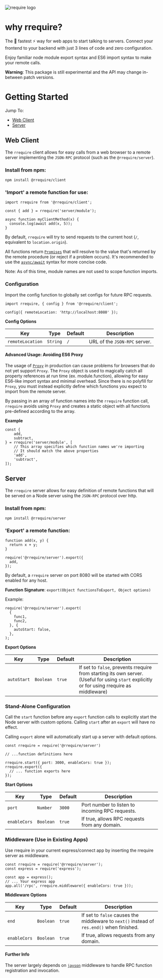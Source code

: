 ![rrequire logo](https://i.imgur.com/0zexI83.png)

# why rrequire?

The 🚀 fastest ⚡️ way for web apps to start talking to servers.
Connect your frontend to your backend with just 3 lines of code and
zero configuration.

Enjoy familiar node module export syntax
and ES6 import syntax to make your remote calls.

**Warning**: This package is still experimental and the API may change
in-between patch versions.

# Getting Started

Jump To:

- [Web Client](#Web-Client)
- [Server](#Server)

## Web Client

The `rrequire` client allows for easy calls from a web browser
to a remote server implementing the `JSON-RPC` protocol (such as the
`@rrequire/server`).

### Install from npm:

    npm install @rrequire/client

### 'Import' a remote function for use:

    import rrequire from '@rrequire/client';

    const { add } = rrequire('server/module');

    async function myClientMethod(x) {
      console.log(await add(x, 5));
    }

By default, `rrequire` will try to send requests to the current host
(`/`, equivalent to `location.origin`).

All functions return
[`Promises`](https://developer.mozilla.org/en-US/docs/Web/JavaScript/Guide/Using_promises)
that will resolve to the value that's returned
by the remote procedure (or reject if a problem occurs). It's recommended
to use the [`async/await`](https://developer.mozilla.org/en-US/docs/Web/JavaScript/Reference/Statements/async_function)
syntax for more concise code.

Note: As of this time, module names are not used to scope function imports.

### Configuration

Import the config function to globally set configs for future RPC requests.

    import rrequire, { config } from '@rrequire/client';

    config({ remoteLocation: 'http://localhost:8080' });

**Config Options**

Key | Type | Default | Description
--- | --- | --- | ---
`remoteLocation` | `String` | `/` | URL of the `JSON-RPC` server.

#### Advanced Usage: Avoiding ES6 Proxy

The usage of
[`Proxy`](https://developer.mozilla.org/en-US/docs/Web/JavaScript/Reference/Global_Objects/Proxy)
in production can cause problems for browsers that
do not yet support `Proxy`. The `Proxy` object is used to magically catch
all property references at run time (ex. module.function),
allowing for easy ES6-like import syntax and minimal overhead. Since
there is no polyfill for `Proxy`, you must
instead explicitly define which functions you expect to import from
the remote server.

By passing in an array of function names into the `rrequire` function call,
`rrequire` avoids using `Proxy` and creates a static object with all functions
pre-defined according to the array.

**Example**

    const {
        add,
        subtract,
    } = rrequire('server/module', [
        // This array specifies which function names we're importing
        // It should match the above properties
        'add',
        'subtract',
    ]);


## Server

The `rrequire` server allows for easy definition of remote functions
that will be served on a Node server using the `JSON-RPC` protocol over
http.

### Install from npm:

    npm install @rrequire/server

### 'Export' a remote function:

    function add(x, y) {
      return x + y;
    }

    require('@rrequire/server').export({
      add,
    });

By default, a `rrequire` server on port 8080 will be started with CORS
enabled for any host.

**Function Signature**: `export(Object functionsToExport, Object options)`

Example:

    require('@rrequire/server').export(
      {
        func1,
        func2,
      }, {
        autoStart: false,
      },
    );

**Export Options**

Key | Type | Default | Description
--- | --- | --- | ---
`autoStart` | `Boolean` | `true` | If set to `false`, prevents rrequire from starting its own server. (Useful for using `start` explicitly or for using rrequire as middleware)

### Stand-Alone Configuration

Call the `start` function before any `export` function calls
to explicitly start the Node server with custom options. Calling `start`
after an `export` will have no effect.

Calling `export` alone will automatically start up a server with default
options.

    const rrequire = require('@rrequire/server')

    // ...function definitions here

    rrequire.start({ port: 3000, enableCors: true });
    rrequire.export({
      // ... function exports here
    });


**Start Options**

Key | Type | Default | Description
--- | --- | --- | ---
`port` | `Number` | `3000` | Port number to listen to incoming RPC requests.
`enableCors` | `Boolean` | `true` | If true, allows RPC requests from any domain.

### Middleware (Use in Existing Apps)

Use rrequire in your current express/connect app by inserting the rrequire
server as middleware.

```
const rrequire = require('@rrequire/server');
const express = require('express');

const app = express();
// ... Your express app
app.all('/rpc', rrequire.middleware({ enableCors: true }));
```

**Middleware Options**

Key | Type | Default | Description
--- | --- | --- | ---
`end` | `Boolean` | `true` | If set to `false` causes the middleware to `next()` instead of `res.end()` when finished.
`enableCors` | `Boolean` | `true` | If true, allows requests from any domain.

#### Further Info

The server largely depends on [`jayson`](https://github.com/tedeh/jayson)
middleware to handle RPC function registration and invocation.
